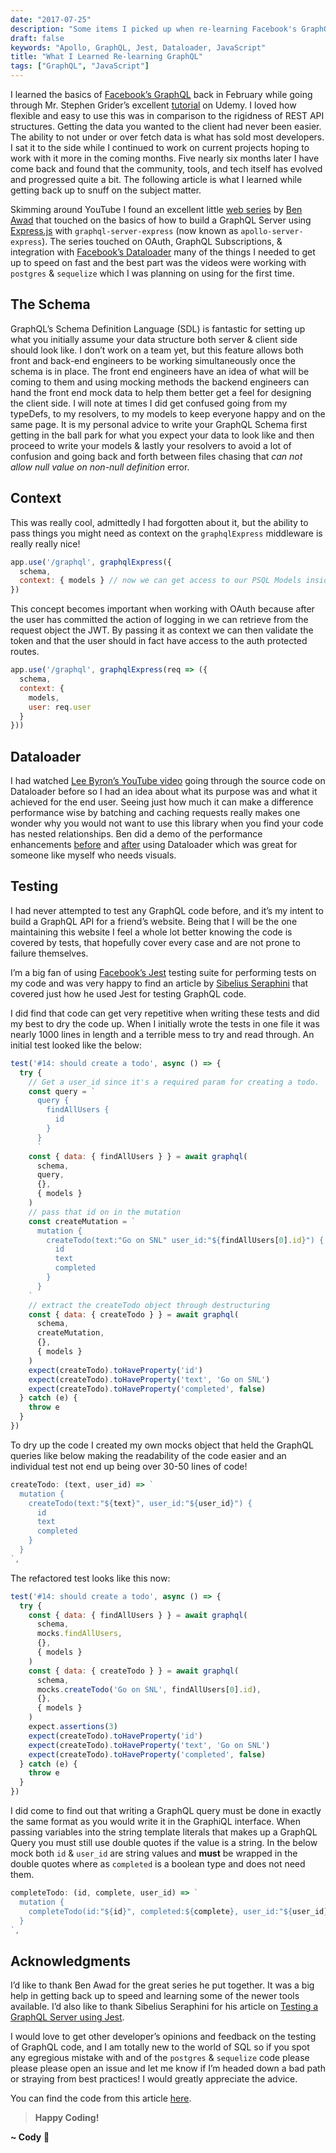 ```yaml
---
date: "2017-07-25"
description: "Some items I picked up when re-learning Facebook's GraphQL."
draft: false
keywords: "Apollo, GraphQL, Jest, Dataloader, JavaScript"
title: "What I Learned Re-learning GraphQL"
tags: ["GraphQL", "JavaScript"]
---
```


I learned the basics of [Facebook’s GraphQL](http://graphql.org/) back in February while going through Mr. Stephen Grider’s excellent [tutorial](https://www.udemy.com/graphql-with-react-course/) on Udemy. I loved how flexible and easy to use this was in comparison to the rigidness of REST API structures. Getting the data you wanted to the client had never been easier. The ability to not under or over fetch data is what has sold most developers. I sat it to the side while I continued to work on current projects hoping to work with it more in the coming months. Five nearly six months later I have come back and found that the community, tools, and tech itself has evolved and progressed quite a bit. The following article is what I learned while getting back up to snuff on the subject matter.

Skimming around YouTube I found an excellent little [web series](https://www.youtube.com/playlist?list=PLN3n1USn4xlnXfLBuSMFcYM5yei4oxdxB) by [Ben Awad](https://twitter.com/benawad97) that touched on the basics of how to build a GraphQL Server using [Express.js](https://expressjs.com/) with `graphql-server-express` (now known as `apollo-server-express`). The series touched on OAuth, GraphQL Subscriptions, & integration with [Facebook’s Dataloader](https://github.com/facebook/dataloader) many of the things I needed to get up to speed on fast and the best part was the videos were working with `postgres` & `sequelize` which I was planning on using for the first time.

## The Schema

GraphQL’s Schema Definition Language (SDL) is fantastic for setting up what you initially assume your data structure both server & client side should look like. I don’t work on a team yet, but this feature allows both front and back-end engineers to be working simultaneously once the schema is in place. The front end engineers have an idea of what will be coming to them and using mocking methods the backend engineers can hand the front end mock data to help them better get a feel for designing the client side. I will note at times I did get confused going from my typeDefs, to my resolvers, to my models to keep everyone happy and on the same page. It is my personal advice to write your GraphQL Schema first getting in the ball park for what you expect your data to look like and then proceed to write your models & lastly your resolvers to avoid a lot of confusion and going back and forth between files chasing that _can not allow null value on non-null definition_ error.

## Context

This was really cool, admittedly I had forgotten about it, but the ability to pass things you might need as context on the `graphqlExpress` middleware is really really nice!

```javascript
app.use('/graphql', graphqlExpress({
  schema,
  context: { models } // now we can get access to our PSQL Models inside of our GraphQL resolvers!
})
```

This concept becomes important when working with OAuth because after the user has committed the action of logging in we can retrieve from the request object the JWT. By passing it as context we can then validate the token and that the user should in fact have access to the auth protected routes.

```javascript
app.use('/graphql', graphqlExpress(req => ({
  schema,
  context: {
    models,
    user: req.user
  }
}))
```

## Dataloader

I had watched [Lee Byron’s YouTube video](https://github.com/facebook/dataloader) going through the source code on Dataloader before so I had an idea about what its purpose was and what it achieved for the end user. Seeing just how much it can make a difference performance wise by batching and caching requests really makes one wonder why you would not want to use this library when you find your code has nested relationships. Ben did a demo of the performance enhancements [before](https://youtu.be/2cSVIWDUSn4?t=1m46s) and [after](https://youtu.be/2cSVIWDUSn4?t=12m1s) using Dataloader which was great for someone like myself who needs visuals.

## Testing

I had never attempted to test any GraphQL code before, and it’s my intent to build a GraphQL API for a friend’s website. Being that I will be the one maintaining this website I feel a whole lot better knowing the code is covered by tests, that hopefully cover every case and are not prone to failure themselves.

I’m a big fan of using [Facebook’s Jest](http://facebook.github.io/jest/) testing suite for performing tests on my code and was very happy to find an article by [Sibelius Seraphini](https://twitter.com/sseraphini) that covered just how he used Jest for testing GraphQL code.

I did find that code can get very repetitive when writing these tests and did my best to dry the code up. When I initially wrote the tests in one file it was nearly 1000 lines in length and a terrible mess to try and read through. An initial test looked like the below:

```javascript
test('#14: should create a todo', async () => {
  try {
    // Get a user_id since it's a required param for creating a todo.
    const query = `
      query {
        findAllUsers {
          id
        }
      }
      `
    const { data: { findAllUsers } } = await graphql(
      schema,
      query,
      {},
      { models }
    )
    // pass that id on in the mutation
    const createMutation = `
      mutation {
        createTodo(text:"Go on SNL" user_id:"${findAllUsers[0].id}") {
          id
          text
          completed
        }
      }
    `
    // extract the createTodo object through destructuring
    const { data: { createTodo } } = await graphql(
      schema,
      createMutation,
      {},
      { models }
    )
    expect(createTodo).toHaveProperty('id')
    expect(createTodo).toHaveProperty('text', 'Go on SNL')
    expect(createTodo).toHaveProperty('completed', false)
  } catch (e) {
    throw e
  }
})
```

To dry up the code I created my own mocks object that held the GraphQL queries like below making the readability of the code easier and an individual test not end up being over 30-50 lines of code!

```javascript
createTodo: (text, user_id) => `
  mutation {
    createTodo(text:"${text}", user_id:"${user_id}") {
      id
      text
      completed
    }
  }
`,
```

The refactored test looks like this now:

```javascript
test('#14: should create a todo', async () => {
  try {
    const { data: { findAllUsers } } = await graphql(
      schema,
      mocks.findAllUsers,
      {},
      { models }
    )
    const { data: { createTodo } } = await graphql(
      schema,
      mocks.createTodo('Go on SNL', findAllUsers[0].id),
      {},
      { models }
    )
    expect.assertions(3)
    expect(createTodo).toHaveProperty('id')
    expect(createTodo).toHaveProperty('text', 'Go on SNL')
    expect(createTodo).toHaveProperty('completed', false)
  } catch (e) {
    throw e
  }
})
```

I did come to find out that writing a GraphQL query must be done in exactly the same format as you would write it in the GraphiQL interface. When passing variables into the string template literals that makes up a GraphQL Query you must still use double quotes if the value is a string. In the below mock both `id` & `user_id` are string values and **must** be wrapped in the double quotes where as `completed` is a boolean type and does not need them.

```javascript
completeTodo: (id, complete, user_id) => `
  mutation {
    completeTodo(id:"${id}", completed:${complete}, user_id:"${user_id}")
  }
`,
```

## Acknowledgments

I’d like to thank Ben Awad for the great series he put together. It was a big help in getting back up to speed and learning some of the newer tools available. I’d also like to thank Sibelius Seraphini for his article on [Testing a GraphQL Server using Jest](https://medium.com/entria/testing-a-graphql-server-using-jest-4e00d0e4980e).

I would love to get other developer’s opinions and feedback on the testing of GraphQL code, and I am totally new to the world of SQL so if you spot any egregious mistake with and of the `postgres` & `sequelize` code please please please open an issue and let me know if I’m headed down a bad path or straying from best practices! I would greatly appreciate the advice.

You can find the code from this article [here](https://github.com/rockchalkwushock/graphql-todo-backend).

<!-- End of Post -->

> **Happy Coding!**

**~ Cody** :rocket:
